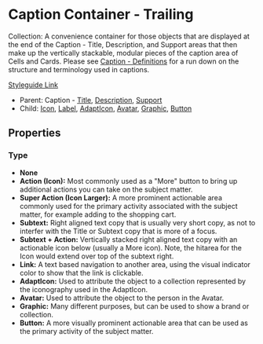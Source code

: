 # Caption Container - Trailing

Collection:  A convenience container for those objects that are displayed at the end of the Caption - Title, Description, and Support areas that then make up the vertically stackable, modular pieces of the caption area of Cells and Cards. Please see [Caption - Definitions](https://github.com/able-app/docs/blob/57a78e2f25b43d8f5e72755f1e2740d12a2998ee/controls/%CE%B5%20elements/caption/cap-def.md) for a run down on the structure and terminology used in captions.

[Styleguide Link](https://zpl.io/amRvymA)

- Parent: Caption - [Title](https://github.com/able-app/docs/blob/26fef4dd60d663f49dd419ed514bd2b8d643c5ed/controls/%CE%B5%20elements/caption/cap-title.md), [Description](https://github.com/able-app/docs/blob/26fef4dd60d663f49dd419ed514bd2b8d643c5ed/controls/%CE%B5%20elements/caption/cap-descript.md), [Support](https://github.com/able-app/docs/blob/26fef4dd60d663f49dd419ed514bd2b8d643c5ed/controls/%CE%B5%20elements/caption/cap-support.md)
- Child:  [Icon](https://github.com/able-app/docs/blob/26fef4dd60d663f49dd419ed514bd2b8d643c5ed/controls/%CE%B5%20elements/icon/icon.md), [Label](https://github.com/able-app/docs/blob/26fef4dd60d663f49dd419ed514bd2b8d643c5ed/controls/%CE%B5%20elements/label.md), [AdaptIcon](https://github.com/able-app/docs/blob/26fef4dd60d663f49dd419ed514bd2b8d643c5ed/controls/%CE%B5%20elements/adapticon/adapticon.md), [Avatar](https://github.com/able-app/docs/blob/26fef4dd60d663f49dd419ed514bd2b8d643c5ed/controls/%CE%B5%20elements/avatar/avatar.md), [Graphic](https://github.com/able-app/docs/blob/26fef4dd60d663f49dd419ed514bd2b8d643c5ed/controls/%CE%B5%20elements/graphic/graphic.md), [Button](https://github.com/able-app/docs/blob/26fef4dd60d663f49dd419ed514bd2b8d643c5ed/controls/%CE%B5%20elements/button.md)

## Properties

### Type

- **None**
- **Action (Icon):** Most commonly used as a "More" button to bring up additional actions you can take on the subject matter.
- **Super Action (Icon Larger):** A more prominent actionable area commonly used for the primary activity associated with the subject matter, for example adding to the shopping cart.
- **Subtext:** Right aligned text copy that is usually very short copy, as not to interfer with the Title or Subtext copy that is more of a focus.
- **Subtext + Action:** Vertically stacked right aligned text copy with an actionable icon below (usually a More icon). Note, the hitarea for the Icon would extend over top of the subtext right.
- **Link:** A text based navigation to another area, using the visual indicator color to show that the link is clickable.
- **AdaptIcon:** Used to attribute the object to a collection represented by the iconography used in the AdaptIcon.
- **Avatar:** Used to attribute the object to the person in the Avatar.
- **Graphic:** Many different purposes, but can be used to show a brand or collection.
- **Button:** A more visually prominent actionable area that can be used as the primary activity of the subject matter.
